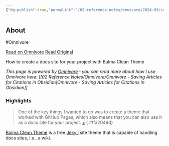 ```yaml
---
{"dg-publish":true,"permalink":"/02-reference-notes/omnivore/2024-03/creating-a-docs-site-with-bulma-clean-theme-bulma-clean-theme/","title":"Creating a docs site with Bulma Clean Theme | Bulma Clean Theme\n","metatags":{"description":"How to create a docs site for your project with Bulma Clean Theme","og:image":"https://i.imgur.com/LmCg5HX.png"},"tags":["MMW-Dev/Alternative-Sites"]}
---
```



## About

#Omnivore

[Read on Omnivore](https://omnivore.app/me/https-www-csrhymes-com-bulma-clean-theme-2020-05-08-creating-a-d-18e4bd46ccc)
[Read Original](https://www.csrhymes.com/bulma-clean-theme/2020/05/08/creating-a-docs-site-with-bulma-clean-theme/)

How to create a docs site for your project with Bulma Clean Theme

_This page is powered by [Omnivore](https://omnivore.app) ‐ you can read more about how I use Omnivore here: [[02 Reference Notes/Omnivore/Omnivore - Saving Articles for Citations in Obsidian\|Omnivore - Saving Articles for Citations in Obsidian]]._

### Highlights

> One of the key things I wanted to do was to create a theme that worked with GitHub Pages, which also means that you can also use it as a docs site for your project. [⤴️](https://omnivore.app/me/https-www-csrhymes-com-bulma-clean-theme-2020-05-08-creating-a-d-18e4bd46ccc#ffa2049d-b388-4087-9531-7369409acf45) 
{ #ffa2049d}


[Bulma Clean Theme](https://github.com/chrisrhymes/bulma-clean-theme/) is a free [Jekyll](https://jekyllrb.com/) site theme that is capable of handling docs sites, i.e., a wiki.

